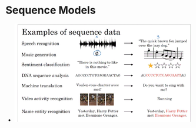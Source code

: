 # Sequence Models

  - ![Sequence Models](https://github.com/susantamoh84/DeepLearning/blob/master/Course5/SequenceModel.GIF)
  
  
